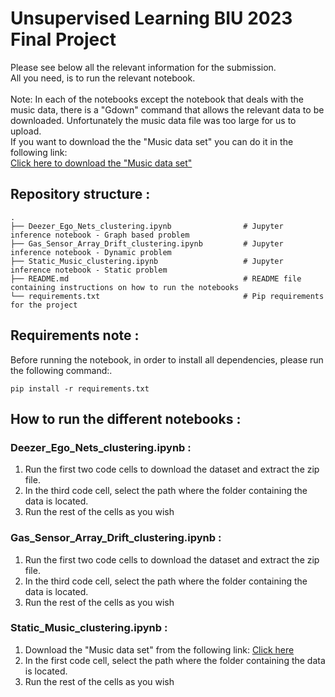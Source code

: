 # Unsupervised Learning BIU 2023 Final Project

Please see below all the relevant information for the submission.<br>
All you need, is to run the relevant notebook.<br><br>
Note: In each of the notebooks except the notebook that deals with the music data, there is a "Gdown" command that allows the relevant data to be downloaded.
Unfortunately the music data file was too large for us to upload.<br>
If you want to download the the "Music data set" you can do it in the following link:<br>
<a href="https://os.unil.cloud.switch.ch/fma/fma_metadata.zip">Click here to download the "Music data set"</a>


## Repository structure :
    .
    ├── Deezer_Ego_Nets_clustering.ipynb                # Jupyter inference notebook - Graph based problem
    ├── Gas_Sensor_Array_Drift_clustering.ipynb         # Jupyter inference notebook - Dynamic problem
    ├── Static_Music_clustering.ipynb                   # Jupyter inference notebook - Static problem     
    ├── README.md                                       # README file containing instructions on how to run the notebooks
    └── requirements.txt                                # Pip requirements for the project

## Requirements note :
Before running the notebook, in order to install all dependencies, please run the following command:.<br>

    pip install -r requirements.txt

## How to run the different notebooks :

### Deezer_Ego_Nets_clustering.ipynb : 
<ol type="1">
	<li>Run the first two code cells to download the dataset and extract the zip file.</li>
	<li>In the third code cell, select the path where the folder containing the data is located.</li>
	<li>Run the rest of the cells as you wish</li>
</ol>

### Gas_Sensor_Array_Drift_clustering.ipynb : 
<ol type="1">
	<li>Run the first two code cells to download the dataset and extract the zip file.</li>
	<li>In the third code cell, select the path where the folder containing the data is located.</li>
	<li>Run the rest of the cells as you wish</li>
</ol>


### Static_Music_clustering.ipynb : 
<ol type="1">
	<li>Download the "Music data set" from the following link: <a href="https://os.unil.cloud.switch.ch/fma/fma_metadata.zip">Click here</a></li>
	<li>In the first code cell, select the path where the folder containing the data is located.</li>
	<li>Run the rest of the cells as you wish</li>
</ol>
